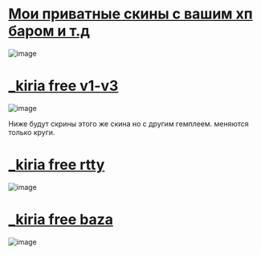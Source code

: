 # [Мои приватные скины с вашим хп баром и т.д](https://sun9-55.userapi.com/impg/wCemynhpeKWCpMqhe83afHMRC5gdopzstRlz3w/P-rSWUmSkvs.jpg?size=772x867&quality=95&sign=5c3e2526135d7fbb20c9aec8c288067c&type=album)
![image](https://sun9-55.userapi.com/impg/wCemynhpeKWCpMqhe83afHMRC5gdopzstRlz3w/P-rSWUmSkvs.jpg?size=772x867&quality=95&sign=5c3e2526135d7fbb20c9aec8c288067c&type=album)

# [_kiria free v1-v3](https://t.me/osukiria/53)
![image](https://github.com/user-attachments/assets/758ae6fb-507c-43bb-84d1-b7cfd3ef2ad8)

Ниже будут скрины этого же скина но с другим гемплеем. меняются только круги.

# [_kiria free rtty](https://t.me/osukiria/295)
![image](https://sun9-42.userapi.com/impg/MBoJbac4QZMuFHvxS4unoFyBrrr2qWzp4iCvUA/klHsocIF5zQ.jpg?size=1920x1080&quality=95&sign=d3e05eb4505b865f257d148d5960b12c&type=album)

# [_kiria free baza](https://t.me/osukiria/251)
![image](https://sun9-57.userapi.com/impg/DRk3tnkxNzZrFKPA_cTzFg-ZvA1kM_rp5DhmEQ/rJlynCHIt1c.jpg?size=1920x1080&quality=95&sign=fb9c1de56d669933df82b713ac92a47a&type=album)
